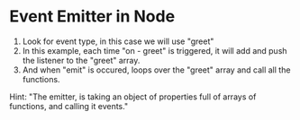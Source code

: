 # Event Emitter in Node
1. Look for event type, in this case we will use "greet"
2. In this example, each time "on - greet" is triggered, it will add and push the listener to the "greet" array.
3. And when "emit" is occured, loops over the "greet" array and call all the functions.

Hint: "The emitter, is taking an object of properties full of arrays of functions, and calling it events."
